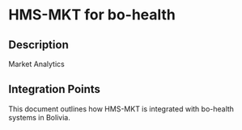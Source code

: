 # HMS-MKT for bo-health

## Description

Market Analytics

## Integration Points

This document outlines how HMS-MKT is integrated with bo-health systems in Bolivia.
